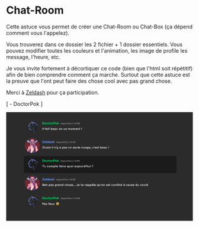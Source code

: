 # Chat-Room

Cette astuce vous permet de créer une Chat-Room ou Chat-Box (ça dépend comment vous l'appelez).

Vous trouverez dans ce dossier les 2 fichier + 1 dossier essentiels. Vous pouvez modifier toutes les couleurs et l'animation, les image de profile les message, l'heure, etc.

Je vous invite fortement à décortiquer ce code (bien que l'html soit répétitif) afin de bien comprendre comment ça marche. Surtout que cette astuce est la preuve que l'ont peut faire des chose cool avec pas grand chose.

Merci à [Zeldash](https://github.com/Zeldash) pour ça participation.

[ - DoctorPok ]

<div align="center">
  <img src="https://github.com/DoctorPok42/Astuces-Web/blob/main/IMG/Chat-Room.png">
</div>

